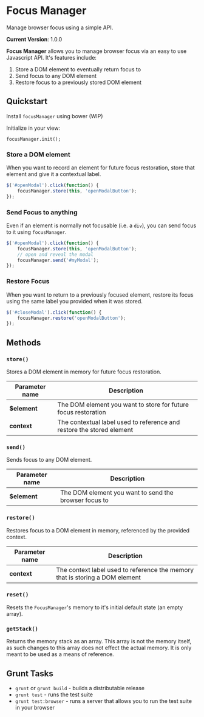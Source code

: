 # Focus Manager

Manage browser focus using a simple API.

__Current Version__: 1.0.0

__Focus Manager__ allows you to manage browser focus via an easy to use Javascript API. It's features include:

1. Store a DOM element to eventually return focus to
2. Send focus to any DOM element
3. Restore focus to a previously stored DOM element


## Quickstart

Install `focusManager` using bower (WIP)

Initialize in your view:

```
focusManager.init();
```


### Store a DOM element

When you want to record an element for future focus restoration, store that element and give it a contextual label.

```js
$('#openModal').click(function() {
    focusManager.store(this, 'openModalButton');
});
```


### Send Focus to anything

Even if an element is normally not focusable (i.e. a `div`), you can send focus to it using `focusManager`.

```js
$('#openModal').click(function() {
    focusManager.store(this, 'openModalButton');
    // open and reveal the modal
    focusManager.send('#myModal');
});
```


### Restore Focus

When you want to return to a previously focused element, restore its focus using the same label you provided when it was stored.

```js
$('#closeModal').click(function() {
    focusManager.restore('openModalButton');
});
```


## Methods

### `store()`

Stores a DOM element in memory for future focus restoration.

| Parameter name | Description |
|----------------|-------------|
| **$element** | The DOM element you want to store for future focus restoration |
| **context** | The contextual label used to reference and restore the stored element |


### `send()`

Sends focus to any DOM element.

| Parameter name | Description |
|----------------|-------------|
| **$element** | The DOM element you want to send the browser focus to |


### `restore()`

Restores focus to a DOM element in memory, referenced by the provided context.

| Parameter name | Description |
|----------------|-------------|
| **context** | The context label used to reference the memory that is storing a DOM element |


### `reset()`

Resets the `FocusManager`'s memory to it's initial default state (an empty array).


### `getStack()`

Returns the memory stack as an array. This array is not the memory itself, as such changes to this array does not effect the actual memory. It is only meant to be used as a means of reference.


## Grunt Tasks

* `grunt` or `grunt build` - builds a distributable release
* `grunt test` - runs the test suite
* `grunt test:browser` - runs a server that allows you to run the test suite in your browser
